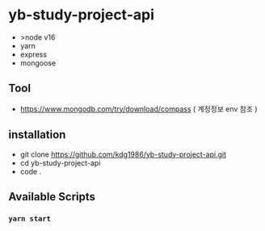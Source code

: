 # yb-study-project-api

- \>node v16
- yarn
- express
- mongoose

## Tool

- https://www.mongodb.com/try/download/compass ( 계정정보 env 참조 )

## installation

- git clone https://github.com/kdg1986/yb-study-project-api.git
- cd yb-study-project-api
- code .

## Available Scripts

### `yarn start`
